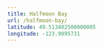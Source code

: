 ```yaml
---
title: Halfmoon Bay
url: /halfmoon-bay/
latitude: 49.513402500000005
longitude: -123.9095731
---
```

